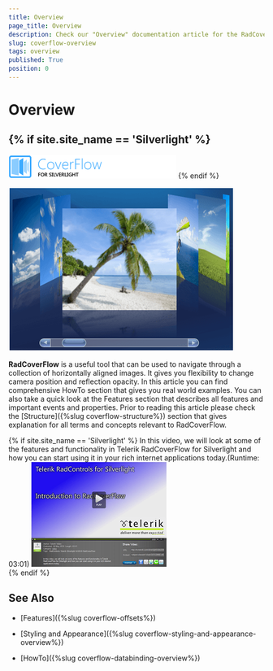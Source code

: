 ```yaml
---
title: Overview
page_title: Overview
description: Check our "Overview" documentation article for the RadCoverflow WPF control.
slug: coverflow-overview
tags: overview
published: True
position: 0
---
```


# Overview

## {% if site.site_name == 'Silverlight' %}
![](images/RadCoverFlow_Overview.png)
{% endif %}

![](images/RadCoverFlow.png)

__RadCoverFlow__ is a useful tool that can be used to navigate through a collection of horizontally aligned images. It gives you flexibility to change camera position and reflection opacity. In this article you can find comprehensive HowTo section that gives you real world examples. You can also take a quick look at the Features section that describes all features and important events and properties. Prior to reading this article please check the [Structure]({%slug coverflow-structure%}) section that gives explanation for all terms and concepts relevant to RadCoverFlow.

{% if site.site_name == 'Silverlight' %}
In this video, we will look at some of the features and functionality in Telerik RadCoverFlow for Silverlight and how you can start using it in your rich internet applications today.(Runtime: 03:01)
[![](images/CoverFlow_Getting_Started.png)](http://tv.telerik.com/watch/silverlight/video/introduction-radcoverflow-silverlight)	
{% endif %}

## See Also

 * [Features]({%slug coverflow-offsets%})

 * [Styling and Appearance]({%slug coverflow-styling-and-appearance-overview%})

 * [HowTo]({%slug coverflow-databinding-overview%})
